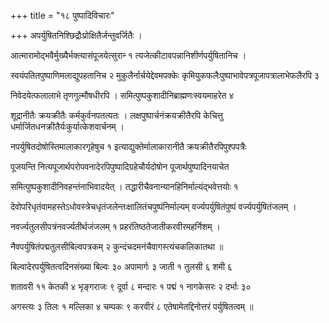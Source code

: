 +++
title = "१८ पुष्पादिविचारः"

+++
अपर्युषितनिश्छिद्रौःप्रोक्षितैर्जन्तुवर्जितैः ।

आत्मारामोद्भवैर्मुख्यैर्भक्त्यासंपूजयेत्सुरान्‍ १ त्यजेत्कीटावपन्नानिशीर्णपर्युषितानिच ।

स्वयंपतितपुष्पाणिमलाद्युपहतानिच २ मुकुलैर्नार्चयेद्देवमपक्केः कृमियुकफलैःपुष्पाभावेपत्रपूजापत्रालाभेफलैरपि ३

निवेदयेत्फलालाभे तृणगुल्मौषधीरपि । समित्पुष्पकुशादीनिब्राह्मणःस्वयमाहरेत ४

शूद्रानीतैः क्रयक्रीतैः कर्मकुर्वनपतत्यतः । लक्षपुष्पार्चनंक्रयक्रीतैरपि केचित्तु धर्मार्जितधनक्रीतैर्यःकुर्यात्केशवार्चनम् ।

नपर्युषितदोषोस्तिमालाकारगृहेषुच १ इत्याद्युक्तेर्मालाकारानीतै क्रयक्रीतैरपिपुश्पपत्रैः

पूजयन्ति नित्यपूजार्थपरोपवनादेरपिपुष्पादिग्रहेचौर्यदोषोन पूजार्थपुष्पादिनयाचेत

समित्पुष्पकुशादीनिवहन्तंनाभिवादयेत् । तद्धारीचैवनान्यानहिनिर्माल्यंद्भवेत्तयोः १

देवोपरिधृतंवामहस्तेऽधोवस्त्रेचधृतंजलेन्तःक्षालितंचपुष्पंनिर्माल्यम् वर्ज्यपर्युषितंपुष्पं वर्ज्यपर्युषितंजलम् ।

नवर्ज्यतुलसीपत्रंनवर्ज्यतीर्थजंजलम् १ प्रहरंतिष्ठतेजातीकरवीरमहर्निशम् ।

नैवपर्युषितंपद्मतुलसीबिल्वपत्रकम् २ कुन्दंचदमनंचैवागस्त्यंचकलिकातथा ॥

बिल्वादेरपर्युषितत्वदिनसंख्या बिल्वः ३० अपामार्गः ३ जाती १ तुलसी ६ शमी ६

शतावरी ११ केतकी ४ भृङ्गराजः ९ दूर्वा ८ मन्दारः १ पद्मं १ नागकेसरः २ दर्भाः ३०

अगस्त्यः ३ तिलः १ मल्लिका ४ चम्पकः ९ करवीरं ८ एतेषामेतद्दिनोत्तरं पर्युषितत्वम् ॥
